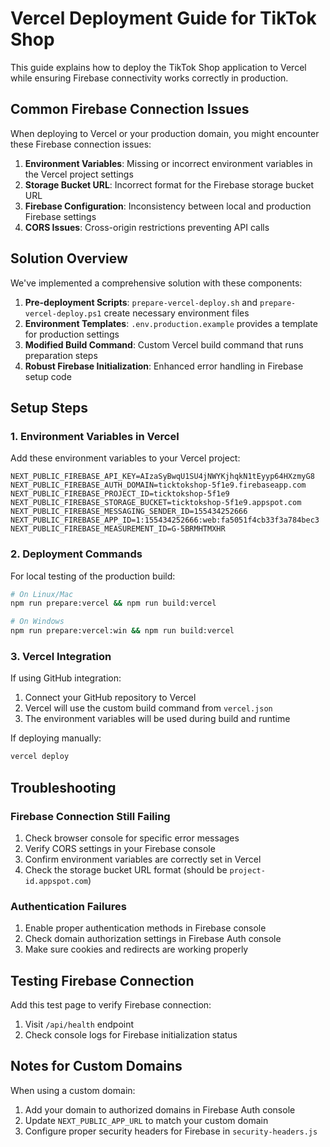 # Vercel Deployment Guide for TikTok Shop

This guide explains how to deploy the TikTok Shop application to Vercel while ensuring Firebase connectivity works correctly in production.

## Common Firebase Connection Issues

When deploying to Vercel or your production domain, you might encounter these Firebase connection issues:

1. **Environment Variables**: Missing or incorrect environment variables in the Vercel project settings
2. **Storage Bucket URL**: Incorrect format for the Firebase storage bucket URL
3. **Firebase Configuration**: Inconsistency between local and production Firebase settings
4. **CORS Issues**: Cross-origin restrictions preventing API calls

## Solution Overview

We've implemented a comprehensive solution with these components:

1. **Pre-deployment Scripts**: `prepare-vercel-deploy.sh` and `prepare-vercel-deploy.ps1` create necessary environment files
2. **Environment Templates**: `.env.production.example` provides a template for production settings
3. **Modified Build Command**: Custom Vercel build command that runs preparation steps
4. **Robust Firebase Initialization**: Enhanced error handling in Firebase setup code

## Setup Steps

### 1. Environment Variables in Vercel

Add these environment variables to your Vercel project:

```
NEXT_PUBLIC_FIREBASE_API_KEY=AIzaSyBwqU1SU4jNWYKjhqkN1tEyyp64HXzmyG8
NEXT_PUBLIC_FIREBASE_AUTH_DOMAIN=ticktokshop-5f1e9.firebaseapp.com
NEXT_PUBLIC_FIREBASE_PROJECT_ID=ticktokshop-5f1e9
NEXT_PUBLIC_FIREBASE_STORAGE_BUCKET=ticktokshop-5f1e9.appspot.com
NEXT_PUBLIC_FIREBASE_MESSAGING_SENDER_ID=155434252666
NEXT_PUBLIC_FIREBASE_APP_ID=1:155434252666:web:fa5051f4cb33f3a784bec3
NEXT_PUBLIC_FIREBASE_MEASUREMENT_ID=G-5BRMHTMXHR
```

### 2. Deployment Commands

For local testing of the production build:

```bash
# On Linux/Mac
npm run prepare:vercel && npm run build:vercel

# On Windows
npm run prepare:vercel:win && npm run build:vercel
```

### 3. Vercel Integration

If using GitHub integration:

1. Connect your GitHub repository to Vercel
2. Vercel will use the custom build command from `vercel.json`
3. The environment variables will be used during build and runtime

If deploying manually:

```bash
vercel deploy
```

## Troubleshooting

### Firebase Connection Still Failing

1. Check browser console for specific error messages
2. Verify CORS settings in your Firebase console
3. Confirm environment variables are correctly set in Vercel
4. Check the storage bucket URL format (should be `project-id.appspot.com`)

### Authentication Failures

1. Enable proper authentication methods in Firebase console
2. Check domain authorization settings in Firebase Auth console
3. Make sure cookies and redirects are working properly

## Testing Firebase Connection

Add this test page to verify Firebase connection:

1. Visit `/api/health` endpoint
2. Check console logs for Firebase initialization status

## Notes for Custom Domains

When using a custom domain:

1. Add your domain to authorized domains in Firebase Auth console
2. Update `NEXT_PUBLIC_APP_URL` to match your custom domain
3. Configure proper security headers for Firebase in `security-headers.js`
